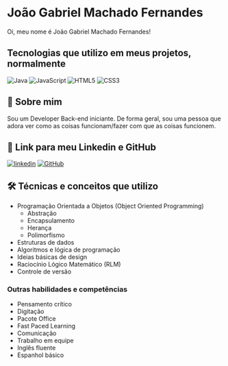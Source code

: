 
# João Gabriel Machado Fernandes

Oi, meu nome é João Gabriel Machado Fernandes!

## Tecnologias que utilizo em meus projetos, normalmente

![Java](https://img.shields.io/badge/Java-2d2d2d?style=for-the-badge&logo=java&logoColor=a23cdd&color:FFF)
![JavaScript](https://img.shields.io/badge/JavaScript-2d2d2d?style=for-the-badge&logo=javascript&logoColor=a23cdd&color:FFF)
![HTML5](https://img.shields.io/badge/HTML5-2d2d2d?style=for-the-badge&logo=html5&logoColor=a23cdd&color:FFF)
![CSS3](https://img.shields.io/badge/CSS3-2d2d2d?style=for-the-badge&logo=css3&logoColor=a23cdd&color:FFF)

## 🚀 Sobre mim
Sou um Developer Back-end iniciante. De forma geral, sou uma pessoa que adora ver como as coisas funcionam/fazer com que as coisas funcionem.




## 🔗 Link para meu Linkedin e GitHub

[![linkedin](https://img.shields.io/badge/linkedin-0A66C2?style=for-the-badge&logo=linkedin&logoColor=white)](https://www.linkedin.com/)
[![GitHub](https://img.shields.io/badge/GitHub-2d2d2d?style=for-the-badge&logo=github&logoColor=a23cdd&color:FFF)](https://github.com/jgthebest)


## 🛠 Técnicas e conceitos que utilizo
- Programação Orientada a Objetos (Object Oriented Programming)
     - Abstração
    - Encapsulamento
     - Herança
     - Polimorfismo
- Estruturas de dados
- Algoritmos e lógica de programação
- Ideias básicas de design
- Raciocínio Lógico Matemático (RLM)
- Controle de versão

### Outras habilidades e competências

- Pensamento crítico
- Digitação
- Pacote Office
- Fast Paced Learning
- Comunicação
- Trabalho em equipe
- Inglês fluente
- Espanhol básico